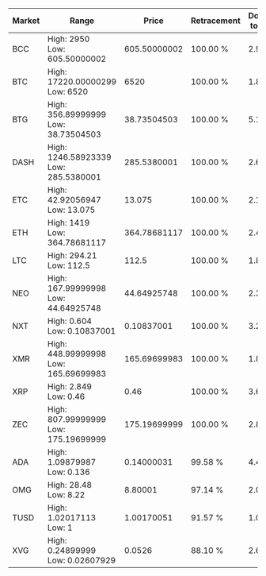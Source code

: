 | Market | Range | Price| Retracement | Doubles to 50% |
| --- | --- | --- | --- | --- |
| BCC | High: 2950<br />Low: 605.50000002 | 605.50000002 | 100.00 % | 2.94 |
| BTC | High: 17220.00000299<br />Low: 6520 | 6520 | 100.00 % | 1.82 |
| BTG | High: 356.89999999<br />Low: 38.73504503 | 38.73504503 | 100.00 % | 5.11 |
| DASH | High: 1246.58923339<br />Low: 285.5380001 | 285.5380001 | 100.00 % | 2.68 |
| ETC | High: 42.92056947<br />Low: 13.075 | 13.075 | 100.00 % | 2.14 |
| ETH | High: 1419<br />Low: 364.78681117 | 364.78681117 | 100.00 % | 2.44 |
| LTC | High: 294.21<br />Low: 112.5 | 112.5 | 100.00 % | 1.81 |
| NEO | High: 167.99999998<br />Low: 44.64925748 | 44.64925748 | 100.00 % | 2.38 |
| NXT | High: 0.604<br />Low: 0.10837001 | 0.10837001 | 100.00 % | 3.29 |
| XMR | High: 448.99999998<br />Low: 165.69699983 | 165.69699983 | 100.00 % | 1.85 |
| XRP | High: 2.849<br />Low: 0.46 | 0.46 | 100.00 % | 3.60 |
| ZEC | High: 807.99999999<br />Low: 175.19699999 | 175.19699999 | 100.00 % | 2.81 |
| ADA | High: 1.09879987<br />Low: 0.136 | 0.14000031 | 99.58 % | 4.41 |
| OMG | High: 28.48<br />Low: 8.22 | 8.80001 | 97.14 % | 2.09 |
| TUSD | High: 1.02017113<br />Low: 1 | 1.00170051 | 91.57 % | 1.01 |
| XVG | High: 0.24899999<br />Low: 0.02607929 | 0.0526 | 88.10 % | 2.61 |
